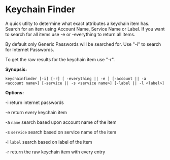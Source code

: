 #  Keychain Finder

A quick utlity to determine what exact attributes a keychain item has.
Search for an item using Account Name, Service Name or Label. If you want to search for all items use -e or -everything to return all items.

By default only Generic Passwords will be searched for. Use "-i" to search for Internet Passwords.

To get the raw results for the keychain item use "-r".

**Synopsis:**

`keychainfinder [-i] [-r] [ -everything || -e ] [-account || -a <account name>] [-service || -s <service name>] [-label || -l <label>]`

**Options:**

-i          return internet passwords

-e          return every keychain item

-a     `name`
            search based upon account name of the item
            
-s      `service`
            search based on service name of the item
            
-l      `label`
            search based on label of the item
            
-r          return the raw keychain item with every entry

